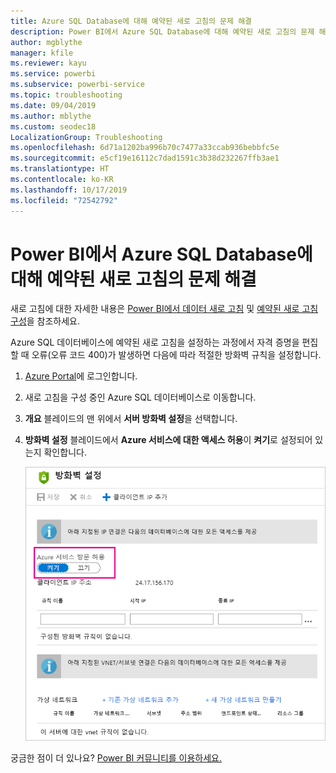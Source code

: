 ```yaml
---
title: Azure SQL Database에 대해 예약된 새로 고침의 문제 해결
description: Power BI에서 Azure SQL Database에 대해 예약된 새로 고침의 문제 해결
author: mgblythe
manager: kfile
ms.reviewer: kayu
ms.service: powerbi
ms.subservice: powerbi-service
ms.topic: troubleshooting
ms.date: 09/04/2019
ms.author: mblythe
ms.custom: seodec18
LocalizationGroup: Troubleshooting
ms.openlocfilehash: 6d71a1202ba996b70c7477a33ccab936bebbfc5e
ms.sourcegitcommit: e5cf19e16112c7dad1591c3b38d232267ffb3ae1
ms.translationtype: HT
ms.contentlocale: ko-KR
ms.lasthandoff: 10/17/2019
ms.locfileid: "72542792"
---
```

# <a name="troubleshooting-scheduled-refresh-for-azure-sql-databases-in-power-bi"></a>Power BI에서 Azure SQL Database에 대해 예약된 새로 고침의 문제 해결

새로 고침에 대한 자세한 내용은 [Power BI에서 데이터 새로 고침](refresh-data.md) 및 [예약된 새로 고침 구성](refresh-scheduled-refresh.md)을 참조하세요.

Azure SQL 데이터베이스에 예약된 새로 고침을 설정하는 과정에서 자격 증명을 편집할 때 오류(오류 코드 400)가 발생하면 다음에 따라 적절한 방화벽 규칙을 설정합니다.

1. [Azure Portal](https://portal.azure.com)에 로그인합니다.

1. 새로 고침을 구성 중인 Azure SQL 데이터베이스로 이동합니다.

1. **개요** 블레이드의 맨 위에서 **서버 방화벽 설정**을 선택합니다.

1. **방화벽 설정** 블레이드에서 **Azure 서비스에 대한 액세스 허용**이 **켜기**로 설정되어 있는지 확인합니다.

    ![Azure에서 허용된 서비스](media/service-admin-troubleshooting-scheduled-refresh-azure-sql-databases/azurerefresh.png)  

궁금한 점이 더 있나요? [Power BI 커뮤니티를 이용하세요.](http://community.powerbi.com/)
